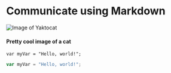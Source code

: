 # Communicate using Markdown
![Image of Yaktocat](https://octodex.github.com/images/yaktocat.png)
#### Pretty cool image of a cat

    var myVar = "Hello, world!";

``` javascript
var myVar = "Hello, world!";
```

